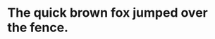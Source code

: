 <!-- TITLE: Home -->
<!-- SUBTITLE: A quick summary of Home -->

# The quick brown fox jumped over the fence.